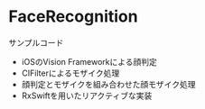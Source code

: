 # FaceRecognition
サンプルコード
- iOSのVision Frameworkによる顔判定
- CIFilterによるモザイク処理
- 顔判定とモザイクを組み合わせた顔モザイク処理
- RxSwiftを用いたリアクティブな実装

